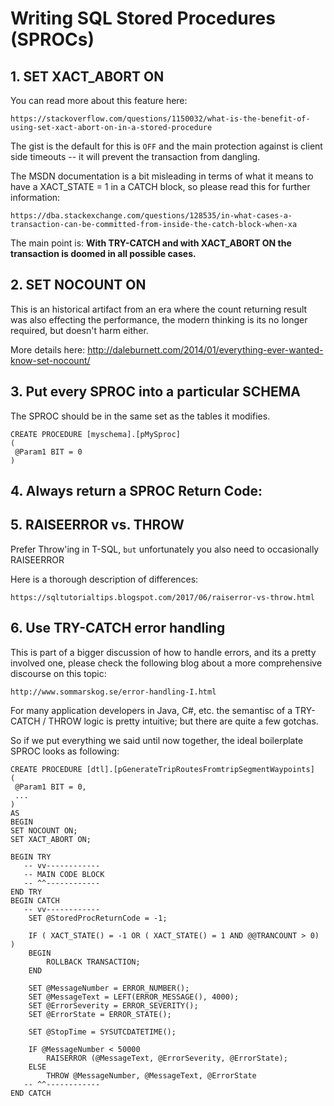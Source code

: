 # Writing SQL Stored Procedures (SPROCs)

## 1. SET XACT_ABORT ON

You can read more about this feature here:
```
https://stackoverflow.com/questions/1150032/what-is-the-benefit-of-using-set-xact-abort-on-in-a-stored-procedure
```
The gist is the default for this is `OFF` and the main protection against is client side timeouts -- it will prevent the transaction from dangling.

The MSDN documentation is a bit misleading in terms of what it means to have a XACT_STATE = 1 in a CATCH block, so please read this for further information:
```
https://dba.stackexchange.com/questions/128535/in-what-cases-a-transaction-can-be-committed-from-inside-the-catch-block-when-xa
```
The main point is: **With TRY-CATCH and with XACT_ABORT ON the transaction is doomed in all possible cases.**

## 2. SET NOCOUNT ON

This is an historical artifact from an era where the count returning result was also effecting the performance, the modern thinking is its no longer required, but doesn't harm either.

More details here:
http://daleburnett.com/2014/01/everything-ever-wanted-know-set-nocount/

## 3. Put every SPROC into a particular SCHEMA

The SPROC should be in the same set as the tables it modifies.

```
CREATE PROCEDURE [myschema].[pMySproc]    
(    
 @Param1 BIT = 0
) 
```

## 4. Always return a SPROC Return Code:

## 5. RAISEERROR vs. THROW
Prefer Throw'ing in T-SQL, `but` unfortunately you also need to occasionally RAISEERROR

Here is a thorough description of differences:
```
https://sqltutorialtips.blogspot.com/2017/06/raiserror-vs-throw.html
```



## 6. Use TRY-CATCH error handling
This is part of a bigger discussion of how to handle errors, and its a pretty involved one, please check the following blog about a more comprehensive discourse on this topic:

```
http://www.sommarskog.se/error-handling-I.html
```
For many application developers in Java, C#, etc. the semantisc of a TRY-CATCH / THROW logic is pretty intuitive; but there are quite a few gotchas.

So if we put everything we said until now together, the ideal boilerplate SPROC looks as following:

```
CREATE PROCEDURE [dtl].[pGenerateTripRoutesFromtripSegmentWaypoints]    
(    
 @Param1 BIT = 0,    
 ...
)    
AS    
BEGIN    
SET NOCOUNT ON;    
SET XACT_ABORT ON;    
  
BEGIN TRY
   -- vv------------
   -- MAIN CODE BLOCK
   -- ^^------------ 
END TRY
BEGIN CATCH
   -- vv------------
    SET @StoredProcReturnCode = -1;    
    
    IF ( XACT_STATE() = -1 OR ( XACT_STATE() = 1 AND @@TRANCOUNT > 0) )    
    BEGIN    
        ROLLBACK TRANSACTION;    
    END   
    
    SET @MessageNumber = ERROR_NUMBER();    
    SET @MessageText = LEFT(ERROR_MESSAGE(), 4000);    
    SET @ErrorSeverity = ERROR_SEVERITY();    
    SET @ErrorState = ERROR_STATE();    
    
    SET @StopTime = SYSUTCDATETIME();    
    
    IF @MessageNumber < 50000    
        RAISERROR (@MessageText, @ErrorSeverity, @ErrorState);    
    ELSE    
        THROW @MessageNumber, @MessageText, @ErrorState   
   -- ^^------------ 
END CATCH
```




